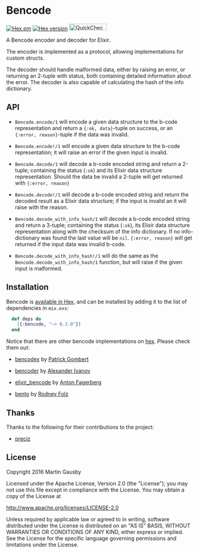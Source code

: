 # Bencode

[![Hex.pm](https://img.shields.io/hexpm/l/bencode.svg "Apache 2.0 Licensed")](https://github.com/gausby/bencode/blob/master/LICENSE)
[![Hex version](https://img.shields.io/hexpm/v/bencode.svg "Hex version")](https://hex.pm/packages/bencode)
[<img src="http://quickcheck-ci.com/p/gausby/bencode.png" alt="QuickCheck CI Status" width="100px" height="18px">](http://quickcheck-ci.com/p/gausby/bencode)

A Bencode encoder and decoder for Elixir.

The encoder is implemented as a protocol, allowing implementations for custom structs.

The decoder should handle malformed data, either by raising an error, or returning an 2-tuple with status, both containing detailed information about the error. The decoder is also capable of calculating the hash of the info dictionary.

## API

* `Bencode.encode/1` will encode a given data structure to the b-code representation and return a `{:ok, data}`-tuple on success, or an `{:error, reason}`-tuple if the data was invalid.

* `Bencode.encode!/1` will encode a given data structure to the b-code representation; it will raise an error if the given input is invalid.

* `Bencode.decode/1` will decode a b-code encoded string and return a 2-tuple; containing the status (`:ok`) and its Elixir data structure representation. Should the data be invalid a 2-tuple will get returned with `{:error, reason}`

* `Bencode.decode!/1` will decode a b-code encoded string and return the decoded result as a Elixir data structure; if the input is invalid an it will raise with the reason.

* `Bencode.decode_with_info_hash/1` will decode a b-code encoded string and return a 3-tuple; containing the status (`:ok`), its Elixir data structure representation along with the checksum of the info dictionary. If no info-dictionary was found the last value will be `nil`. `{:error, reason}` will get returned if the input data was invalid b-code.

* `Bencode.decode_with_info_hash!/1` will do the same as the `Bencode.decode_with_info_hash/1` function, but will raise if the given input is malformed.

## Installation

Bencode is [available in Hex](https://hex.pm/packages/bencode), and can be installed by adding it to the list of  dependencies in `mix.exs`:

``` elixir
  def deps do
    [{:bencode, "~> 0.3.0"}]
  end
```

Notice that there are other bencode implementations on [hex](https://hex.pm/). Please check them out:

* [bencodex](https://hex.pm/packages/bencodex) by [Patrick Gombert](https://github.com/patrickgombert/)

* [bencoder](https://hex.pm/packages/bencoder) by [Alexander Ivanov](https://github.com/alehander42)

* [elixir_bencode](https://hex.pm/packages/elixir_bencode) by [Anton Fagerberg](https://github.com/AntonFagerberg/)

* [bento](https://hex.pm/packages/bento) by [Rodney Folz](https://github.com/folz/)

## Thanks
Thanks to the following for their contributions to the project:

  * [preciz](https://github.com/preciz)


## License

Copyright 2016 Martin Gausby

Licensed under the Apache License, Version 2.0 (the "License"); you may not use this file except in compliance with the License. You may obtain a copy of the License at

http://www.apache.org/licenses/LICENSE-2.0

Unless required by applicable law or agreed to in writing, software distributed under the License is distributed on an "AS IS" BASIS, WITHOUT WARRANTIES OR CONDITIONS OF ANY KIND, either express or implied. See the License for the specific language governing permissions and limitations under the License.
